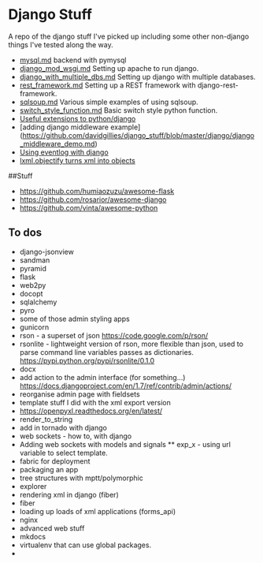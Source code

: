 # Django Stuff
A repo of the django stuff I've picked up including some other non-django things I've tested along the way.

* [mysql.md](https://github.com/davidgillies/django_stuff/blob/master/django/mysql.md "mysql.md") backend with pymysql 
* [django_mod_wsgi.md](https://github.com/davidgillies/django_stuff/blob/master/django/django_mod_wsgi.md "django_mod_wsgi.md") Setting up apache to run django.
* [django_with_multiple_dbs.md](https://github.com/davidgillies/django_stuff/blob/master/django/django_with_multiple_dbs.md "django_mod_wsgi.md") Setting up django with multiple databases.
* [rest_framework.md](https://github.com/davidgillies/django_stuff/blob/master/django/rest_framework.md "rest_framework.md") Setting up a REST framework with django-rest-framework.
* [sqlsoup.md](https://github.com/davidgillies/django_stuff/blob/master/python/sqlsoup.md "sqlsoup.md") Various simple examples of using sqlsoup.
* [switch_style_function.md](https://github.com/davidgillies/django_stuff/blob/master/python/switch_style_function.md "switch_style_function.md") Basic switch style python function.
* [Useful extensions to python/django](https://github.com/davidgillies/django_stuff/blob/master/useful_extensions.md)
* [adding django middleware example] (https://github.com/davidgillies/django_stuff/blob/master/django/django_middleware_demo.md)
* [Using eventlog with django](https://github.com/davidgillies/django_stuff/blob/master/django/django_with_eventlog.md)
* [lxml.objectify turns xml into objects](https://github.com/davidgillies/django_stuff/blob/master/python/lxml_objectify.md)

##Stuff
* https://github.com/humiaozuzu/awesome-flask
* https://github.com/rosarior/awesome-django
* https://github.com/vinta/awesome-python

## To dos
* django-jsonview
* sandman
* pyramid
* flask
* web2py
* docopt
* sqlalchemy
* pyro
* some of those admin styling apps
* gunicorn
* rson - a superset of json https://code.google.com/p/rson/
* rsonlite - lightweight version of rson, more flexible than json, used to parse command line variables passes as dictionaries.  https://pypi.python.org/pypi/rsonlite/0.1.0
* docx
* add action to the admin interface (for something...) https://docs.djangoproject.com/en/1.7/ref/contrib/admin/actions/
* reorganise admin page with fieldsets
* template stuff I did with the xml export version
* https://openpyxl.readthedocs.org/en/latest/
* render_to_string
* add in tornado with django
* web sockets - how to, with django
* Adding web sockets with models and signals
** exp_x - using url variable to select template.
* fabric for deployment
* packaging an app
* tree structures with mptt/polymorphic
* explorer
* rendering xml in django (fiber)
* fiber
* loading up loads of xml applications (forms_api)
* nginx
* advanced web stuff
* mkdocs
* virtualenv that can use global packages.
*
